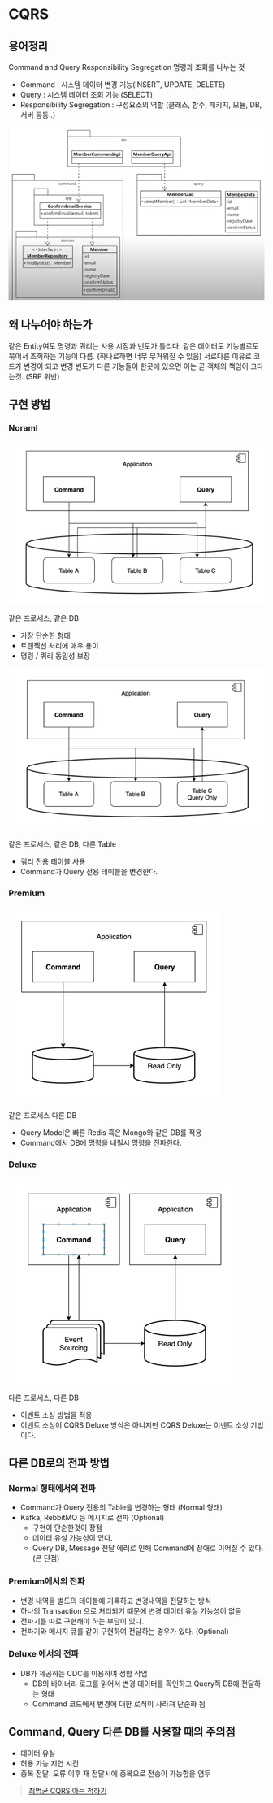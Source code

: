 # CQRS

## 용어정리
Command and Query Responsibility Segregation
명령과 조회를 나누는 것
- Command : 시스템 데이터 변경 기능(INSERT, UPDATE, DELETE)
- Query : 시스템 데이터 조회 기능 (SELECT)
- Responsibility Segregation : 구성요소의 역할 (클래스, 함수, 패키지, 모듈, DB, 서버 등등..)

![cqrs-simple-example](../asset/Architecture/CQRS/cqrs-simple-example.png)


## 왜 나누어야 하는가
같은 Entity여도 명령과 쿼리는 사용 시점과 빈도가 틀리다.
같은 데이터도 기능별로도 묶어서 조회하는 기능이 다름. (하나로하면 너무 무거워질 수 있음)
서로다른 이유로 코드가 변경이 되고 변경 빈도가 다른 기능들이 한곳에 있으면 이는 곧 객체의 책임이 크다는것. (SRP 위반)

## 구현 방법

### Noraml
![cqrs-normal-01](../asset/Architecture/CQRS/cqrs-normal-01.png)
<!-- %3CmxGraphModel%3E%3Croot%3E%3CmxCell%20id%3D%220%22%2F%3E%3CmxCell%20id%3D%221%22%20parent%3D%220%22%2F%3E%3CmxCell%20id%3D%222%22%20value%3D%22Application%26lt%3Bbr%26gt%3B%26lt%3Bbr%26gt%3B%26lt%3Bbr%26gt%3B%26lt%3Bbr%26gt%3B%26lt%3Bbr%26gt%3B%26lt%3Bbr%26gt%3B%22%20style%3D%22html%3D1%3BdropTarget%3D0%3BfontSize%3D14%3B%22%20vertex%3D%221%22%20parent%3D%221%22%3E%3CmxGeometry%20x%3D%22120%22%20y%3D%22-560%22%20width%3D%22520%22%20height%3D%22140%22%20as%3D%22geometry%22%2F%3E%3C%2FmxCell%3E%3CmxCell%20id%3D%223%22%20value%3D%22%22%20style%3D%22shape%3Dmodule%3BjettyWidth%3D8%3BjettyHeight%3D4%3B%22%20vertex%3D%221%22%20parent%3D%222%22%3E%3CmxGeometry%20x%3D%221%22%20width%3D%2220%22%20height%3D%2220%22%20relative%3D%221%22%20as%3D%22geometry%22%3E%3CmxPoint%20x%3D%22-27%22%20y%3D%227%22%20as%3D%22offset%22%2F%3E%3C%2FmxGeometry%3E%3C%2FmxCell%3E%3CmxCell%20id%3D%224%22%20value%3D%22%22%20style%3D%22strokeWidth%3D2%3Bhtml%3D1%3Bshape%3Dmxgraph.flowchart.database%3BwhiteSpace%3Dwrap%3BfontSize%3D14%3B%22%20vertex%3D%221%22%20parent%3D%221%22%3E%3CmxGeometry%20x%3D%22120%22%20y%3D%22-365%22%20width%3D%22530%22%20height%3D%22140%22%20as%3D%22geometry%22%2F%3E%3C%2FmxCell%3E%3CmxCell%20id%3D%225%22%20style%3D%22edgeStyle%3DorthogonalEdgeStyle%3Brounded%3D0%3BorthogonalLoop%3D1%3BjettySize%3Dauto%3Bhtml%3D1%3B%22%20edge%3D%221%22%20source%3D%228%22%20target%3D%2211%22%20parent%3D%221%22%3E%3CmxGeometry%20relative%3D%221%22%20as%3D%22geometry%22%3E%3CmxPoint%20x%3D%22220%22%20y%3D%22-310%22%20as%3D%22targetPoint%22%2F%3E%3CArray%20as%3D%22points%22%2F%3E%3C%2FmxGeometry%3E%3C%2FmxCell%3E%3CmxCell%20id%3D%226%22%20style%3D%22edgeStyle%3DorthogonalEdgeStyle%3Brounded%3D0%3BorthogonalLoop%3D1%3BjettySize%3Dauto%3Bhtml%3D1%3B%22%20edge%3D%221%22%20source%3D%228%22%20target%3D%2213%22%20parent%3D%221%22%3E%3CmxGeometry%20relative%3D%221%22%20as%3D%22geometry%22%3E%3CmxPoint%20x%3D%22380%22%20y%3D%22-310%22%20as%3D%22targetPoint%22%2F%3E%3CArray%20as%3D%22points%22%3E%3CmxPoint%20x%3D%22220%22%20y%3D%22-390%22%2F%3E%3CmxPoint%20x%3D%22370%22%20y%3D%22-390%22%2F%3E%3C%2FArray%3E%3C%2FmxGeometry%3E%3C%2FmxCell%3E%3CmxCell%20id%3D%227%22%20style%3D%22edgeStyle%3DorthogonalEdgeStyle%3Brounded%3D0%3BorthogonalLoop%3D1%3BjettySize%3Dauto%3Bhtml%3D1%3B%22%20edge%3D%221%22%20source%3D%228%22%20parent%3D%221%22%3E%3CmxGeometry%20relative%3D%221%22%20as%3D%22geometry%22%3E%3CmxPoint%20x%3D%22520%22%20y%3D%22-310%22%20as%3D%22targetPoint%22%2F%3E%3CArray%20as%3D%22points%22%3E%3CmxPoint%20x%3D%22220%22%20y%3D%22-390%22%2F%3E%3CmxPoint%20x%3D%22520%22%20y%3D%22-390%22%2F%3E%3C%2FArray%3E%3C%2FmxGeometry%3E%3C%2FmxCell%3E%3CmxCell%20id%3D%228%22%20value%3D%22Command%22%20style%3D%22html%3D1%3BfontStyle%3D1%3BfontSize%3D14%3B%22%20vertex%3D%221%22%20parent%3D%221%22%3E%3CmxGeometry%20x%3D%22160%22%20y%3D%22-500%22%20width%3D%22120%22%20height%3D%2260%22%20as%3D%22geometry%22%2F%3E%3C%2FmxCell%3E%3CmxCell%20id%3D%229%22%20value%3D%22Query%22%20style%3D%22html%3D1%3BfontStyle%3D1%3BfontSize%3D14%3B%22%20vertex%3D%221%22%20parent%3D%221%22%3E%3CmxGeometry%20x%3D%22480%22%20y%3D%22-500%22%20width%3D%22120%22%20height%3D%2260%22%20as%3D%22geometry%22%2F%3E%3C%2FmxCell%3E%3CmxCell%20id%3D%2210%22%20style%3D%22edgeStyle%3DorthogonalEdgeStyle%3Brounded%3D0%3BorthogonalLoop%3D1%3BjettySize%3Dauto%3Bhtml%3D1%3BfontSize%3D14%3B%22%20edge%3D%221%22%20source%3D%2211%22%20target%3D%229%22%20parent%3D%221%22%3E%3CmxGeometry%20relative%3D%221%22%20as%3D%22geometry%22%3E%3CArray%20as%3D%22points%22%3E%3CmxPoint%20x%3D%22240%22%20y%3D%22-380%22%2F%3E%3CmxPoint%20x%3D%22540%22%20y%3D%22-380%22%2F%3E%3C%2FArray%3E%3C%2FmxGeometry%3E%3C%2FmxCell%3E%3CmxCell%20id%3D%2211%22%20value%3D%22Table%20A%22%20style%3D%22rounded%3D1%3BwhiteSpace%3Dwrap%3Bhtml%3D1%3BfontSize%3D14%3B%22%20vertex%3D%221%22%20parent%3D%221%22%3E%3CmxGeometry%20x%3D%22160%22%20y%3D%22-310%22%20width%3D%22120%22%20height%3D%2260%22%20as%3D%22geometry%22%2F%3E%3C%2FmxCell%3E%3CmxCell%20id%3D%2212%22%20style%3D%22edgeStyle%3DorthogonalEdgeStyle%3Brounded%3D0%3BorthogonalLoop%3D1%3BjettySize%3Dauto%3Bhtml%3D1%3BfontSize%3D14%3B%22%20edge%3D%221%22%20source%3D%2213%22%20target%3D%229%22%20parent%3D%221%22%3E%3CmxGeometry%20relative%3D%221%22%20as%3D%22geometry%22%3E%3CArray%20as%3D%22points%22%3E%3CmxPoint%20x%3D%22380%22%20y%3D%22-380%22%2F%3E%3CmxPoint%20x%3D%22540%22%20y%3D%22-380%22%2F%3E%3C%2FArray%3E%3C%2FmxGeometry%3E%3C%2FmxCell%3E%3CmxCell%20id%3D%2213%22%20value%3D%22Table%20B%22%20style%3D%22rounded%3D1%3BwhiteSpace%3Dwrap%3Bhtml%3D1%3BfontSize%3D14%3B%22%20vertex%3D%221%22%20parent%3D%221%22%3E%3CmxGeometry%20x%3D%22320%22%20y%3D%22-310%22%20width%3D%22120%22%20height%3D%2260%22%20as%3D%22geometry%22%2F%3E%3C%2FmxCell%3E%3CmxCell%20id%3D%2214%22%20style%3D%22edgeStyle%3DorthogonalEdgeStyle%3Brounded%3D0%3BorthogonalLoop%3D1%3BjettySize%3Dauto%3Bhtml%3D1%3BfontSize%3D14%3B%22%20edge%3D%221%22%20source%3D%2215%22%20target%3D%229%22%20parent%3D%221%22%3E%3CmxGeometry%20relative%3D%221%22%20as%3D%22geometry%22%2F%3E%3C%2FmxCell%3E%3CmxCell%20id%3D%2215%22%20value%3D%22Table%20C%22%20style%3D%22rounded%3D1%3BwhiteSpace%3Dwrap%3Bhtml%3D1%3BfontSize%3D14%3B%22%20vertex%3D%221%22%20parent%3D%221%22%3E%3CmxGeometry%20x%3D%22480%22%20y%3D%22-310%22%20width%3D%22120%22%20height%3D%2260%22%20as%3D%22geometry%22%2F%3E%3C%2FmxCell%3E%3C%2Froot%3E%3C%2FmxGraphModel%3E -->
같은 프로세스, 같은 DB
- 가장 단순한 형태
- 트랜젝션 처리에 매우 용이
- 명령 / 쿼리 동일성 보장


![cqrs-normal-02](../asset/Architecture/CQRS/cqrs-normal-02.png)
<!-- %3CmxGraphModel%3E%3Croot%3E%3CmxCell%20id%3D%220%22%2F%3E%3CmxCell%20id%3D%221%22%20parent%3D%220%22%2F%3E%3CmxCell%20id%3D%222%22%20value%3D%22Application%26lt%3Bbr%26gt%3B%26lt%3Bbr%26gt%3B%26lt%3Bbr%26gt%3B%26lt%3Bbr%26gt%3B%26lt%3Bbr%26gt%3B%26lt%3Bbr%26gt%3B%22%20style%3D%22html%3D1%3BdropTarget%3D0%3BfontSize%3D14%3B%22%20vertex%3D%221%22%20parent%3D%221%22%3E%3CmxGeometry%20x%3D%22917%22%20y%3D%22-552%22%20width%3D%22520%22%20height%3D%22140%22%20as%3D%22geometry%22%2F%3E%3C%2FmxCell%3E%3CmxCell%20id%3D%223%22%20value%3D%22%22%20style%3D%22shape%3Dmodule%3BjettyWidth%3D8%3BjettyHeight%3D4%3B%22%20vertex%3D%221%22%20parent%3D%222%22%3E%3CmxGeometry%20x%3D%221%22%20width%3D%2220%22%20height%3D%2220%22%20relative%3D%221%22%20as%3D%22geometry%22%3E%3CmxPoint%20x%3D%22-27%22%20y%3D%227%22%20as%3D%22offset%22%2F%3E%3C%2FmxGeometry%3E%3C%2FmxCell%3E%3CmxCell%20id%3D%224%22%20value%3D%22%22%20style%3D%22strokeWidth%3D2%3Bhtml%3D1%3Bshape%3Dmxgraph.flowchart.database%3BwhiteSpace%3Dwrap%3BfontSize%3D14%3B%22%20vertex%3D%221%22%20parent%3D%221%22%3E%3CmxGeometry%20x%3D%22917%22%20y%3D%22-365%22%20width%3D%22530%22%20height%3D%22140%22%20as%3D%22geometry%22%2F%3E%3C%2FmxCell%3E%3CmxCell%20id%3D%225%22%20style%3D%22edgeStyle%3DorthogonalEdgeStyle%3Brounded%3D0%3BorthogonalLoop%3D1%3BjettySize%3Dauto%3Bhtml%3D1%3B%22%20edge%3D%221%22%20source%3D%228%22%20parent%3D%221%22%3E%3CmxGeometry%20relative%3D%221%22%20as%3D%22geometry%22%3E%3CmxPoint%20x%3D%221017%22%20y%3D%22-310%22%20as%3D%22targetPoint%22%2F%3E%3C%2FmxGeometry%3E%3C%2FmxCell%3E%3CmxCell%20id%3D%226%22%20style%3D%22edgeStyle%3DorthogonalEdgeStyle%3Brounded%3D0%3BorthogonalLoop%3D1%3BjettySize%3Dauto%3Bhtml%3D1%3B%22%20edge%3D%221%22%20source%3D%228%22%20parent%3D%221%22%3E%3CmxGeometry%20relative%3D%221%22%20as%3D%22geometry%22%3E%3CmxPoint%20x%3D%221177%22%20y%3D%22-310%22%20as%3D%22targetPoint%22%2F%3E%3CArray%20as%3D%22points%22%3E%3CmxPoint%20x%3D%221017%22%20y%3D%22-390%22%2F%3E%3CmxPoint%20x%3D%221177%22%20y%3D%22-390%22%2F%3E%3C%2FArray%3E%3C%2FmxGeometry%3E%3C%2FmxCell%3E%3CmxCell%20id%3D%227%22%20style%3D%22edgeStyle%3DorthogonalEdgeStyle%3Brounded%3D0%3BorthogonalLoop%3D1%3BjettySize%3Dauto%3Bhtml%3D1%3B%22%20edge%3D%221%22%20source%3D%228%22%20parent%3D%221%22%3E%3CmxGeometry%20relative%3D%221%22%20as%3D%22geometry%22%3E%3CmxPoint%20x%3D%221317%22%20y%3D%22-310%22%20as%3D%22targetPoint%22%2F%3E%3CArray%20as%3D%22points%22%3E%3CmxPoint%20x%3D%221017%22%20y%3D%22-390%22%2F%3E%3CmxPoint%20x%3D%221317%22%20y%3D%22-390%22%2F%3E%3C%2FArray%3E%3C%2FmxGeometry%3E%3C%2FmxCell%3E%3CmxCell%20id%3D%228%22%20value%3D%22Command%22%20style%3D%22html%3D1%3BfontStyle%3D1%3BfontSize%3D14%3B%22%20vertex%3D%221%22%20parent%3D%221%22%3E%3CmxGeometry%20x%3D%22957%22%20y%3D%22-500%22%20width%3D%22120%22%20height%3D%2260%22%20as%3D%22geometry%22%2F%3E%3C%2FmxCell%3E%3CmxCell%20id%3D%229%22%20value%3D%22Query%22%20style%3D%22html%3D1%3BfontStyle%3D1%3BfontSize%3D14%3B%22%20vertex%3D%221%22%20parent%3D%221%22%3E%3CmxGeometry%20x%3D%221277%22%20y%3D%22-500%22%20width%3D%22120%22%20height%3D%2260%22%20as%3D%22geometry%22%2F%3E%3C%2FmxCell%3E%3CmxCell%20id%3D%2210%22%20value%3D%22Table%20A%22%20style%3D%22rounded%3D1%3BwhiteSpace%3Dwrap%3Bhtml%3D1%3BfontSize%3D14%3B%22%20vertex%3D%221%22%20parent%3D%221%22%3E%3CmxGeometry%20x%3D%22957%22%20y%3D%22-310%22%20width%3D%22120%22%20height%3D%2260%22%20as%3D%22geometry%22%2F%3E%3C%2FmxCell%3E%3CmxCell%20id%3D%2211%22%20value%3D%22Table%20B%22%20style%3D%22rounded%3D1%3BwhiteSpace%3Dwrap%3Bhtml%3D1%3BfontSize%3D14%3B%22%20vertex%3D%221%22%20parent%3D%221%22%3E%3CmxGeometry%20x%3D%221117%22%20y%3D%22-310%22%20width%3D%22120%22%20height%3D%2260%22%20as%3D%22geometry%22%2F%3E%3C%2FmxCell%3E%3CmxCell%20id%3D%2212%22%20style%3D%22edgeStyle%3DorthogonalEdgeStyle%3Brounded%3D0%3BorthogonalLoop%3D1%3BjettySize%3Dauto%3Bhtml%3D1%3BfontSize%3D14%3B%22%20edge%3D%221%22%20source%3D%2213%22%20target%3D%229%22%20parent%3D%221%22%3E%3CmxGeometry%20relative%3D%221%22%20as%3D%22geometry%22%2F%3E%3C%2FmxCell%3E%3CmxCell%20id%3D%2213%22%20value%3D%22Table%20C%26lt%3Bbr%26gt%3BQuery%20Only%22%20style%3D%22rounded%3D1%3BwhiteSpace%3Dwrap%3Bhtml%3D1%3BfontSize%3D14%3B%22%20vertex%3D%221%22%20parent%3D%221%22%3E%3CmxGeometry%20x%3D%221277%22%20y%3D%22-310%22%20width%3D%22120%22%20height%3D%2260%22%20as%3D%22geometry%22%2F%3E%3C%2FmxCell%3E%3C%2Froot%3E%3C%2FmxGraphModel%3E -->
같은 프로세스, 같은 DB, 다른 Table
- 쿼리 전용 테이블 사용
- Command가 Query 전용 테이블을 변경한다.


### Premium
![cqrs-premium](../asset/Architecture/CQRS/cqrs-premium.png)
<!-- %3CmxGraphModel%3E%3Croot%3E%3CmxCell%20id%3D%220%22%2F%3E%3CmxCell%20id%3D%221%22%20parent%3D%220%22%2F%3E%3CmxCell%20id%3D%222%22%20value%3D%22Application%26lt%3Bbr%26gt%3B%26lt%3Bbr%26gt%3B%26lt%3Bbr%26gt%3B%26lt%3Bbr%26gt%3B%26lt%3Bbr%26gt%3B%26lt%3Bbr%26gt%3B%22%20style%3D%22html%3D1%3BdropTarget%3D0%3BfontSize%3D14%3B%22%20vertex%3D%221%22%20parent%3D%221%22%3E%3CmxGeometry%20x%3D%22189%22%20y%3D%22105%22%20width%3D%22364%22%20height%3D%22140%22%20as%3D%22geometry%22%2F%3E%3C%2FmxCell%3E%3CmxCell%20id%3D%223%22%20value%3D%22%22%20style%3D%22shape%3Dmodule%3BjettyWidth%3D8%3BjettyHeight%3D4%3B%22%20vertex%3D%221%22%20parent%3D%222%22%3E%3CmxGeometry%20x%3D%221%22%20width%3D%2220%22%20height%3D%2220%22%20relative%3D%221%22%20as%3D%22geometry%22%3E%3CmxPoint%20x%3D%22-27%22%20y%3D%227%22%20as%3D%22offset%22%2F%3E%3C%2FmxGeometry%3E%3C%2FmxCell%3E%3CmxCell%20id%3D%224%22%20style%3D%22edgeStyle%3DorthogonalEdgeStyle%3Brounded%3D0%3BorthogonalLoop%3D1%3BjettySize%3Dauto%3Bhtml%3D1%3B%22%20edge%3D%221%22%20source%3D%225%22%20target%3D%228%22%20parent%3D%221%22%3E%3CmxGeometry%20relative%3D%221%22%20as%3D%22geometry%22%3E%3CmxPoint%20x%3D%22277%22%20y%3D%22346%22%20as%3D%22targetPoint%22%2F%3E%3C%2FmxGeometry%3E%3C%2FmxCell%3E%3CmxCell%20id%3D%225%22%20value%3D%22Command%22%20style%3D%22html%3D1%3BfontStyle%3D1%3BfontSize%3D14%3B%22%20vertex%3D%221%22%20parent%3D%221%22%3E%3CmxGeometry%20x%3D%22211%22%20y%3D%22165%22%20width%3D%22120%22%20height%3D%2260%22%20as%3D%22geometry%22%2F%3E%3C%2FmxCell%3E%3CmxCell%20id%3D%226%22%20value%3D%22Query%22%20style%3D%22html%3D1%3BfontStyle%3D1%3BfontSize%3D14%3B%22%20vertex%3D%221%22%20parent%3D%221%22%3E%3CmxGeometry%20x%3D%22411%22%20y%3D%22165%22%20width%3D%22120%22%20height%3D%2260%22%20as%3D%22geometry%22%2F%3E%3C%2FmxCell%3E%3CmxCell%20id%3D%227%22%20style%3D%22edgeStyle%3DorthogonalEdgeStyle%3Brounded%3D0%3BorthogonalLoop%3D1%3BjettySize%3Dauto%3Bhtml%3D1%3BfontSize%3D14%3B%22%20edge%3D%221%22%20source%3D%228%22%20target%3D%2210%22%20parent%3D%221%22%3E%3CmxGeometry%20relative%3D%221%22%20as%3D%22geometry%22%2F%3E%3C%2FmxCell%3E%3CmxCell%20id%3D%228%22%20value%3D%22%22%20style%3D%22strokeWidth%3D2%3Bhtml%3D1%3Bshape%3Dmxgraph.flowchart.database%3BwhiteSpace%3Dwrap%3BfontSize%3D14%3B%22%20vertex%3D%221%22%20parent%3D%221%22%3E%3CmxGeometry%20x%3D%22211%22%20y%3D%22355%22%20width%3D%22120%22%20height%3D%2270%22%20as%3D%22geometry%22%2F%3E%3C%2FmxCell%3E%3CmxCell%20id%3D%229%22%20style%3D%22edgeStyle%3DorthogonalEdgeStyle%3Brounded%3D0%3BorthogonalLoop%3D1%3BjettySize%3Dauto%3Bhtml%3D1%3BfontSize%3D14%3B%22%20edge%3D%221%22%20source%3D%2210%22%20target%3D%226%22%20parent%3D%221%22%3E%3CmxGeometry%20relative%3D%221%22%20as%3D%22geometry%22%2F%3E%3C%2FmxCell%3E%3CmxCell%20id%3D%2210%22%20value%3D%22Read%20Only%22%20style%3D%22strokeWidth%3D2%3Bhtml%3D1%3Bshape%3Dmxgraph.flowchart.database%3BwhiteSpace%3Dwrap%3BfontSize%3D14%3B%22%20vertex%3D%221%22%20parent%3D%221%22%3E%3CmxGeometry%20x%3D%22411%22%20y%3D%22355%22%20width%3D%22120%22%20height%3D%2270%22%20as%3D%22geometry%22%2F%3E%3C%2FmxCell%3E%3C%2Froot%3E%3C%2FmxGraphModel%3E -->
같은 프로세스 다른 DB
- Query Model은 빠른 Redis 혹은 Mongo와 같은 DB를 적용
- Command에서 DB에 명령을 내릴시 명령을 전파한다.


### Deluxe
![cqrs-deluxe](../asset/Architecture/CQRS/cqrs-deluxe.png)
<!-- %3CmxGraphModel%3E%3Croot%3E%3CmxCell%20id%3D%220%22%2F%3E%3CmxCell%20id%3D%221%22%20parent%3D%220%22%2F%3E%3CmxCell%20id%3D%222%22%20value%3D%22Application%26lt%3Bbr%26gt%3B%26lt%3Bbr%26gt%3B%26lt%3Bbr%26gt%3B%26lt%3Bbr%26gt%3B%26lt%3Bbr%26gt%3B%26lt%3Bbr%26gt%3B%22%20style%3D%22html%3D1%3BdropTarget%3D0%3BfontSize%3D14%3B%22%20vertex%3D%221%22%20parent%3D%221%22%3E%3CmxGeometry%20x%3D%22330%22%20y%3D%22680%22%20width%3D%22180%22%20height%3D%22140%22%20as%3D%22geometry%22%2F%3E%3C%2FmxCell%3E%3CmxCell%20id%3D%223%22%20value%3D%22%22%20style%3D%22shape%3Dmodule%3BjettyWidth%3D8%3BjettyHeight%3D4%3B%22%20vertex%3D%221%22%20parent%3D%222%22%3E%3CmxGeometry%20x%3D%221%22%20width%3D%2220%22%20height%3D%2220%22%20relative%3D%221%22%20as%3D%22geometry%22%3E%3CmxPoint%20x%3D%22-27%22%20y%3D%227%22%20as%3D%22offset%22%2F%3E%3C%2FmxGeometry%3E%3C%2FmxCell%3E%3CmxCell%20id%3D%224%22%20value%3D%22Application%26lt%3Bbr%26gt%3B%26lt%3Bbr%26gt%3B%26lt%3Bbr%26gt%3B%26lt%3Bbr%26gt%3B%26lt%3Bbr%26gt%3B%26lt%3Bbr%26gt%3B%22%20style%3D%22html%3D1%3BdropTarget%3D0%3BfontSize%3D14%3B%22%20vertex%3D%221%22%20parent%3D%221%22%3E%3CmxGeometry%20x%3D%22130%22%20y%3D%22680%22%20width%3D%22180%22%20height%3D%22140%22%20as%3D%22geometry%22%2F%3E%3C%2FmxCell%3E%3CmxCell%20id%3D%225%22%20value%3D%22%22%20style%3D%22shape%3Dmodule%3BjettyWidth%3D8%3BjettyHeight%3D4%3B%22%20vertex%3D%221%22%20parent%3D%224%22%3E%3CmxGeometry%20x%3D%221%22%20width%3D%2220%22%20height%3D%2220%22%20relative%3D%221%22%20as%3D%22geometry%22%3E%3CmxPoint%20x%3D%22-27%22%20y%3D%227%22%20as%3D%22offset%22%2F%3E%3C%2FmxGeometry%3E%3C%2FmxCell%3E%3CmxCell%20id%3D%226%22%20style%3D%22edgeStyle%3DorthogonalEdgeStyle%3Brounded%3D0%3BorthogonalLoop%3D1%3BjettySize%3Dauto%3Bhtml%3D1%3B%22%20edge%3D%221%22%20source%3D%227%22%20target%3D%2213%22%20parent%3D%221%22%3E%3CmxGeometry%20relative%3D%221%22%20as%3D%22geometry%22%3E%3CmxPoint%20x%3D%22220%22%20y%3D%22930%22%20as%3D%22targetPoint%22%2F%3E%3CArray%20as%3D%22points%22%3E%3CmxPoint%20x%3D%22210%22%20y%3D%22850%22%2F%3E%3CmxPoint%20x%3D%22210%22%20y%3D%22850%22%2F%3E%3C%2FArray%3E%3C%2FmxGeometry%3E%3C%2FmxCell%3E%3CmxCell%20id%3D%227%22%20value%3D%22Command%22%20style%3D%22html%3D1%3BfontStyle%3D1%3BfontSize%3D14%3B%22%20vertex%3D%221%22%20parent%3D%221%22%3E%3CmxGeometry%20x%3D%22160%22%20y%3D%22740%22%20width%3D%22120%22%20height%3D%2260%22%20as%3D%22geometry%22%2F%3E%3C%2FmxCell%3E%3CmxCell%20id%3D%228%22%20value%3D%22Query%22%20style%3D%22html%3D1%3BfontStyle%3D1%3BfontSize%3D14%3B%22%20vertex%3D%221%22%20parent%3D%221%22%3E%3CmxGeometry%20x%3D%22360%22%20y%3D%22740%22%20width%3D%22120%22%20height%3D%2260%22%20as%3D%22geometry%22%2F%3E%3C%2FmxCell%3E%3CmxCell%20id%3D%229%22%20style%3D%22edgeStyle%3DorthogonalEdgeStyle%3Brounded%3D0%3BorthogonalLoop%3D1%3BjettySize%3Dauto%3Bhtml%3D1%3BfontSize%3D14%3B%22%20edge%3D%221%22%20source%3D%2213%22%20target%3D%2211%22%20parent%3D%221%22%3E%3CmxGeometry%20relative%3D%221%22%20as%3D%22geometry%22%3E%3CmxPoint%20x%3D%22280%22%20y%3D%22965%22%20as%3D%22sourcePoint%22%2F%3E%3C%2FmxGeometry%3E%3C%2FmxCell%3E%3CmxCell%20id%3D%2210%22%20style%3D%22edgeStyle%3DorthogonalEdgeStyle%3Brounded%3D0%3BorthogonalLoop%3D1%3BjettySize%3Dauto%3Bhtml%3D1%3BfontSize%3D14%3B%22%20edge%3D%221%22%20source%3D%2211%22%20target%3D%228%22%20parent%3D%221%22%3E%3CmxGeometry%20relative%3D%221%22%20as%3D%22geometry%22%2F%3E%3C%2FmxCell%3E%3CmxCell%20id%3D%2211%22%20value%3D%22Read%20Only%22%20style%3D%22strokeWidth%3D2%3Bhtml%3D1%3Bshape%3Dmxgraph.flowchart.database%3BwhiteSpace%3Dwrap%3BfontSize%3D14%3B%22%20vertex%3D%221%22%20parent%3D%221%22%3E%3CmxGeometry%20x%3D%22360%22%20y%3D%22930%22%20width%3D%22120%22%20height%3D%2290%22%20as%3D%22geometry%22%2F%3E%3C%2FmxCell%3E%3CmxCell%20id%3D%2212%22%20style%3D%22edgeStyle%3DorthogonalEdgeStyle%3Brounded%3D0%3BorthogonalLoop%3D1%3BjettySize%3Dauto%3Bhtml%3D1%3BfontSize%3D14%3B%22%20edge%3D%221%22%20source%3D%2213%22%20target%3D%227%22%20parent%3D%221%22%3E%3CmxGeometry%20relative%3D%221%22%20as%3D%22geometry%22%3E%3CArray%20as%3D%22points%22%3E%3CmxPoint%20x%3D%22230%22%20y%3D%22870%22%2F%3E%3CmxPoint%20x%3D%22230%22%20y%3D%22870%22%2F%3E%3C%2FArray%3E%3C%2FmxGeometry%3E%3C%2FmxCell%3E%3CmxCell%20id%3D%2213%22%20value%3D%22Event%26lt%3Bbr%26gt%3BSourcing%22%20style%3D%22strokeWidth%3D2%3Bhtml%3D1%3Bshape%3Dmxgraph.flowchart.multi-document%3BwhiteSpace%3Dwrap%3BfontSize%3D14%3B%22%20vertex%3D%221%22%20parent%3D%221%22%3E%3CmxGeometry%20x%3D%22160%22%20y%3D%22930%22%20width%3D%22120%22%20height%3D%2290%22%20as%3D%22geometry%22%2F%3E%3C%2FmxCell%3E%3C%2Froot%3E%3C%2FmxGraphModel%3E -->
다른 프로세스, 다른 DB
- 이벤트 소싱 방법을 적용
- 이벤트 소싱이 CQRS Deluxe 방식은 아니지만 CQRS Deluxe는 이벤트 소싱 기법이다.


## 다른 DB로의 전파 방법
### Normal 형태에서의 전파
- Command가 Query 전용의 Table을 변경하는 형태 (Normal 형태)
- Kafka, RebbitMQ 등 메시지로 전파 (Optional)
  - 구현이 단순한것이 장점
  - 데이터 유실 가능성이 있다.
  - Query DB, Message 전달 에러로 인해 Command에 장애로 이어질 수 있다. (큰 단점)

### Premium에서의 전파
- 변경 내역을 벌도의 테이블에 기록하고 변경내역을 전달하는 방식
- 하나의 Transaction 으로 처리되기 떄문에 변경 데이터 유실 가능성이 없음
- 전파기를 따로 구현해야 하는 부담이 있다.
- 전파기와 메시지 큐를 같이 구현하여 전달하는 경우가 있다. (Optional)


### Deluxe 에서의 전파
- DB가 제공하는 CDC를 이용하여 정합 작업
  - DB의 바이너리 로그를 읽어서 변경 데이터를 확인하고 Query쪽 DB에 전달하는 형태
  - Command 코드에서 변경에 대한 로직이 사라져 단순화 됨



## Command, Query 다른 DB를 사용할 때의 주의점
- 데이터 유실
- 허용 가능 지연 시간
- 중복 전달. 오류 이후 재 전달시에 중복으로 전송이 가능함을 염두




> [최범균 CQRS 아는 척하기](https://www.youtube.com/watch?v=xf0kXMTFJm8)



